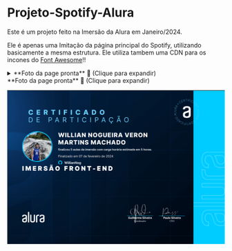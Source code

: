 # Projeto-Spotify-Alura
Este é um projeto feito na Imersão da Alura em Janeiro/2024.

Ele é apenas uma Imitação da página principal do Spotify, utilizando basicamente a mesma estrutura. Ele utiliza tambem uma CDN para os incones do [Font Awesome](https://fontawesome.com/)!!
<details>
  <summary>**Foto da page pronta** 🎥 (Clique para expandir)</summary>

  ![Pagina recriada do Spotify com HTML, CSS E JAVASCRIPT](https://github.com/WillianNog/Projeto-Spotify-Alura/blob/main/Pag_Spotify.png?raw=true)

</details>
<summary>**Foto da page pronta** 🎥 (Clique para expandir)</summary>

  ![Certificado](https://github.com/WillianNog/Projeto-Spotify-Alura/blob/main/Certificado.png)

</details>
